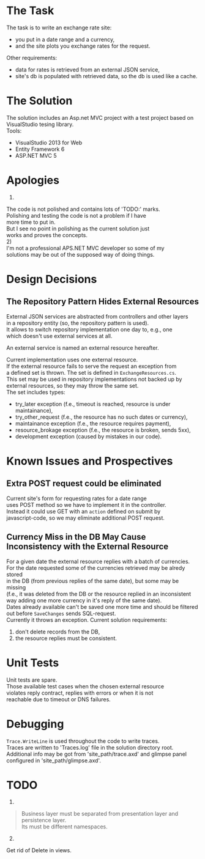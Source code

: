 The Task
========
The task is to write an exchange rate site:  
- you put in a date range and a currency,  
- and the site plots you exchange rates for the request.  

Other requirements:  
- data for rates is retrieved from an external JSON service,  
- site's db is populated with retrieved data, so the db is used like a cache.  


The Solution
============
The solution includes an Asp.net MVC project with a test project based on  
VisualStudio tesing library.  
Tools:  

- VisualStudio 2013 for Web  
- Entity Framework 6  
- ASP.NET MVC 5  


Apologies
=========
1)  
The code is not polished and contains lots of 'TODO:' marks.  
Polishing and testing the code is not a problem if I have  
more time to put in.  
But I see no point in polishing as the current solution just  
works and proves the concepts.  
2)  
I'm not a professional APS.NET MVC developer so some of my  
solutions may be out of the supposed way of doing things.  


Design Decisions
================
The Repository Pattern Hides External Resources
-----------------------------------------------
External JSON services are abstracted from controllers and other layers  
in a repository entity (so, the repository pattern is used).  
It allows to switch repository implementation one day to, e.g., one  
which doesn't use external services at all.  

An external service is named an external resource hereafter.  

Current implementation uses one external resource.  
If the external resource fails to serve the request an exception from  
a defined set is thrown. The set is defined in `ExchangeResources.cs`.  
This set may be used in repository implementations not backed up by  
external resources, so they may throw the same set.  
The set includes types:  

- try_later exception (f.e., timeout is reached, resource is under maintainance),  
- try_other_request (f.e., the resource has no such dates or currency),  
- maintainance exception (f.e., the resource requires payment),  
- resource_brokage exception (f.e., the resource is broken, sends 5xx),  
- development exception (caused by mistakes in our code).  


Known Issues and Prospectives
=============================
Extra POST request could be eliminated
--------------------------------------
Current site's form for requesting rates for a date range  
uses POST method so we have to implement it in the controller.  
Instead it could use GET with an `action` defined on submit by  
javascript-code, so we may eliminate additional POST request.  

Currency Miss in the DB May Cause Inconsistency with the External Resource
--------------------------------------------------------------------------
For a given date the external resource replies with a batch of currencies.  
For the date requested some of the currencies retrieved may be alredy stored  
in the DB (from previous replies of the same date), but some may be missing  
(f.e., it was deleted from the DB or the resource replied in an inconsistent  
way adding one more currency in it's reply of the same date).  
Dates already available can't be saved one more time and should be filtered  
out before `SaveChanges` sends SQL-request.  
Currently it throws an exception. Current solution requirements:  
1) don't delete records from the DB,  
2) the resource replies must be consistent.  


Unit Tests
==========
Unit tests are spare.  
Those available test cases when the chosen external resource  
violates reply contract, replies with errors or when it is not  
reachable due to timeout or DNS failures.  


Debugging
=========
`Trace.WriteLine` is used throughout the code to write traces.  
Traces are written to 'Traces.log' file in the solution directory root.  
Additional info may be got from 'site_path/trace.axd' and glimpse panel  
configured in 'site_path/glimpse.axd'.  


TODO
====
1)  
> Business layer must be separated from presentation layer and persistence layer.  
Its must be different namespaces.

2)  
Get rid of Delete in views.  

